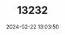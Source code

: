 ---
title: "13232"
category: "Mesogobius batrachocephalus"
draft: false
date: 2024-02-22 13:03:50
languages:
  Romanian: ["Hanos"]
  Ukrainian: ["Бичок жабоголовий"]
  Russian: ["Бычок-кнут"]
  Bulgarian: ["Лихнус"]
  English: ["Toad Goby"]
---